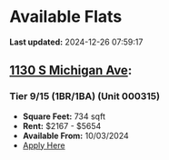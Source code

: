 # Available Flats

**Last updated:** 2024-12-26 07:59:17

## [1130 S Michigan Ave](https://1130smichigan.com/wp-json/floorplans/v1/available-units):
### Tier 9/15 (1BR/1BA) (Unit 000315)
- **Square Feet:** 734 sqft
- **Rent:** $2167 - $5654
- **Available From:** 10/03/2024
- [Apply Here](https://1130smichigan.securecafe.com/onlineleasing/eleven-thirty/oleapplication.aspx?stepname=RentalOptions&myOlePropertyId=638530&FloorPlanID=2321072&UnitID=11312749&header=1)


